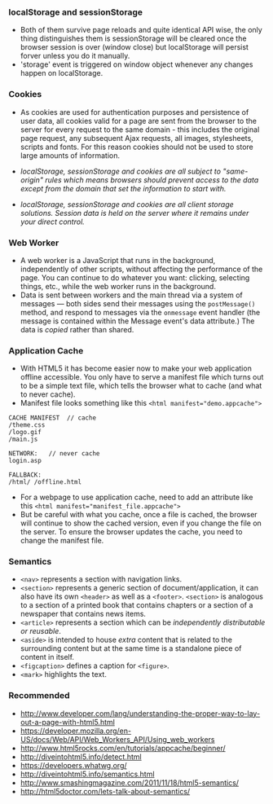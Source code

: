 
### localStorage and sessionStorage
- Both of them survive page reloads and quite identical API wise, the only thing distinguishes them is sessionStorage will be cleared once the browser session is over (window close) but localStorage will persist forver unless you do it manually. 
- 'storage' event is triggered on window object whenever any changes happen on localStorage.

### Cookies
- As cookies are used for authentication purposes and persistence of user data, all cookies valid for a page are sent from the browser to the server for every request to the same domain - this includes the original page request, any subsequent Ajax requests, all images, stylesheets, scripts and fonts. For this reason cookies should not be used to store large amounts of information.

- *localStorage, sessionStorage and cookies are all subject to "same-origin" rules which means browsers should prevent access to the data except from the domain that set the information to start with.*

- *localStorage, sessionStorage and cookies are all client storage solutions. Session data is held on the server where it remains under your direct control.*

### Web Worker
- A web worker is a JavaScript that runs in the background, independently of other scripts, without affecting the performance of the page. You can continue to do whatever you want: clicking, selecting things, etc., while the web worker runs in the background.
- Data is sent between workers and the main thread via a system of messages — both sides send their messages using the `postMessage()` method, and respond to messages via the `onmessage` event handler (the message is contained within the Message event's data attribute.) The data is *copied* rather than shared.
 
### Application Cache
- With HTML5 it has become easier now to make your web application offline accessible. You only have to serve a manifest file which turns out to be a simple text file, which tells the browser what to cache (and what to never cache).
- Manifest file looks something like this `<html manifest="demo.appcache">`

```
CACHE MANIFEST  // cache 
/theme.css
/logo.gif
/main.js

NETWORK:   // never cache
login.asp

FALLBACK: 
/html/ /offline.html
```
- For a webpage to use application cache, need to add an attribute like this `<html manifest="manifest_file.appcache">`
- But be careful with what you cache, once a file is cached, the browser will continue to show the cached version, even if you change the file on the server. To ensure the browser updates the cache, you need to change the manifest file.

### Semantics
- `<nav>` represents a section with navigation links.
- `<section>` represents a generic section of document/application, it can also have its own `<header>` as well as a `<footer>`. `<section>` is analogous to a section of a printed book that contains chapters or a section of a newspaper that contains news items.
- `<article>` represents a section which can be *independently distributable or reusable*.
- `<aside>` is intended to house *extra* content that is related to the surrounding content but at the same time is a standalone piece of content in itself.
- `<figcaption>` defines a caption for `<figure>`.
- `<mark>` highlights the text.


### Recommended
- http://www.developer.com/lang/understanding-the-proper-way-to-lay-out-a-page-with-html5.html
- https://developer.mozilla.org/en-US/docs/Web/API/Web_Workers_API/Using_web_workers
- http://www.html5rocks.com/en/tutorials/appcache/beginner/
- http://diveintohtml5.info/detect.html
- https://developers.whatwg.org/
- http://diveintohtml5.info/semantics.html
- http://www.smashingmagazine.com/2011/11/18/html5-semantics/
- http://html5doctor.com/lets-talk-about-semantics/
